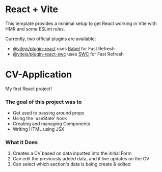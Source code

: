 # React + Vite

This template provides a minimal setup to get React working in Vite with HMR and some ESLint rules.

Currently, two official plugins are available:

- [@vitejs/plugin-react](https://github.com/vitejs/vite-plugin-react/blob/main/packages/plugin-react/README.md) uses [Babel](https://babeljs.io/) for Fast Refresh
- [@vitejs/plugin-react-swc](https://github.com/vitejs/vite-plugin-react-swc) uses [SWC](https://swc.rs/) for Fast Refresh
# CV-Application
My first React project!

### The goal of this project was to
- Get used to passing around props
- Using the 'useState' hook
- Creating and managing Components
- Writing HTML using JSX

### What it Does
1. Creates a CV based on data inputted into the initial Form
2. Can edit the previously added data, and it live updates on the CV
3. Can select which section's data is being create & edited
